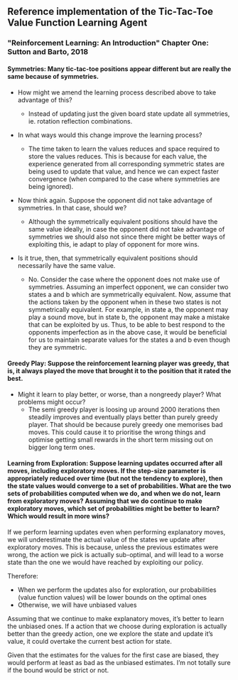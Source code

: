 ## Reference implementation of the Tic-Tac-Toe Value Function Learning Agent
### "Reinforcement Learning: An Introduction" Chapter One: Sutton and Barto, 2018


#### Symmetries: Many tic-tac-toe positions appear different but are really the same because of symmetries. 
- How might we amend the learning process described above to take advantage of this? 
    - Instead of updating just the given board state update all symmetries, ie. rotation reflection combinations. 

- In what ways would this change improve the learning process? 
    - The time taken to learn the values reduces and space required to store the values reduces. This is because for each value, the experience generated from all corresponding symmetric states are being used to update that value, and hence we can expect faster convergence (when compared to the case where symmetries are being ignored).

- Now think again. Suppose the opponent did not take advantage of symmetries. In that case, should we? 
    - Although the symmetrically equivalent positions should have the same value ideally, in case the opponent did not take advantage of symmetries we should also not since there might be better ways of exploiting this, ie adapt to play of opponent for more wins.

- Is it true, then, that symmetrically equivalent positions should necessarily have the same value.
    - No. Consider the case where the opponent does not make use of symmetries. Assuming an imperfect
opponent, we can consider two states a and b which are symmetrically equivalent. Now, assume
that the actions taken by the opponent when in these two states is not symmetrically equivalent.
For example, in state a, the opponent may play a sound move, but in state b, the opponent
may make a mistake that can be exploited by us. Thus, to be able to best respond to the
opponents imperfection as in the above case, it would be beneficial for us to maintain separate
values for the states a and b even though they are symmetric.

#### Greedy Play: Suppose the reinforcement learning player was greedy, that is, it always played the move that brought it to the position that it rated the best. 

- Might it learn to play better, or worse, than a nongreedy player? What problems might occur?
    - The semi greedy player is loosing up around 2000 iterations then steadily improves and eventually plays better than purely greedy player. That should be because purely greedy one memorises bad moves. This could cause it to prioritise the wrong things and optimise getting small rewards in the short term missing out on bigger long term ones.

#### Learning from Exploration: Suppose learning updates occurred after all moves, including exploratory moves. If the step-size parameter is appropriately reduced over time (but not the tendency to explore), then the state values would converge to a set of probabilities. What are the two sets of probabilities computed when we do, and when we do not, learn from exploratory moves? Assuming that we do continue to make exploratory moves, which set of probabilities might be better to learn? Which would result in more wins?

If we perform learning updates even when performing explanatory moves, we will underestimate the actual value of the states we update after exploratory moves. This is because, unless the previous estimates were wrong, the action we pick is actually sub-optimal, and will lead to a worse state than the one we would have reached by exploiting our policy.

Therefore:

- When we perform the updates also for exploration, our probabilities (value function values) will be lower bounds on the optimal ones
- Otherwise, we will have unbiased values

Assuming that we continue to make explanatory moves, it’s better to learn the unbiased ones. If a action that we choose during exploration is actually better than the greedy action, one we explore the state and update it’s value, it could overtake the current best action for state.

Given that the estimates for the values for the first case are biased, they would perform at least as bad as the unbiased estimates. I’m not totally sure if the bound would be strict or not.

    